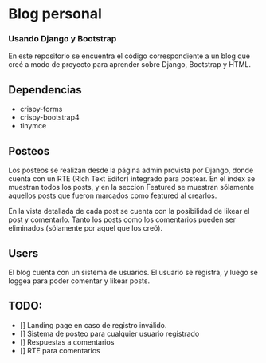 # Blog personal
### Usando Django y Bootstrap
En este repositorio se encuentra el código correspondiente a un blog que creé a modo de proyecto para aprender sobre Django, Bootstrap y HTML.

## Dependencias
- crispy-forms
- crispy-bootstrap4
- tinymce

## Posteos
Los posteos se realizan desde la página admin provista por Django, donde cuenta con un RTE (Rich Text Editor) integrado para postear. En el index se muestran todos los posts, y en la seccion Featured se muestran sólamente aquellos posts que fueron marcados como featured al crearlos.

En la vista detallada de cada post se cuenta con la posibilidad de likear el post y comentarlo. Tanto los posts como los comentarios pueden ser eliminados (sólamente por aquel que los creó).

## Users
El blog cuenta con un sistema de usuarios. El usuario se registra, y luego se loggea para poder comentar y likear posts.

## TODO:
- [] Landing page en caso de registro inválido.
- [] Sistema de posteo para cualquier usuario registrado
- [] Respuestas a comentarios
- [] RTE para comentarios

